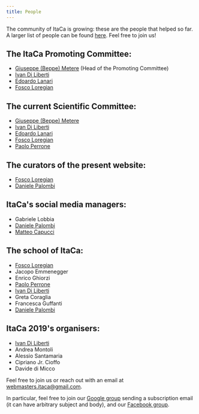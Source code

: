```yaml
---
title: People
---
```

The community of ItaCa is growing: these are the people that helped so far. A larger list of people can be found <a href="../pages/loca.html">here</a>. Feel free to join us!

## The ItaCa Promoting Committee:
<div id="pc"></div>

- <a href="http://math.unipa.it/metere" target="_blank">Giuseppe (Beppe) Metere</a> (Head of the Promoting Committee)
- <a href="http://diliberti.github.io" target="_blank">Ivan Di Liberti</a>
- <a href="https://edolana.github.io" target="_blank">Edoardo Lanari</a>
- <a href="http://tetrapharmakon.github.io" target="_blank">Fosco Loregian</a>

## The current Scientific Committee:
<div id="sc"></div>

- <a href="http://math.unipa.it/metere" target="_blank">Giuseppe (Beppe) Metere</a>
- <a href="http://diliberti.github.io" target="_blank">Ivan Di Liberti</a>
- <a href="https://edolana.github.io" target="_blank">Edoardo Lanari</a>
- <a href="http://tetrapharmakon.github.io" target="_blank">Fosco Loregian</a>
- <a href="http://www.paoloperrone.org" target="_blank">Paolo Perrone</a>

## The curators of the present website:
<div id="web"></div>

- <a href="http://tetrapharmakon.github.io" target="_blank">Fosco Loregian</a>
- <a href="http://dpl0a.github.io" target="_blank">Daniele Palombi</a>

## ItaCa's social media managers:
<div id="smm"></div>

- Gabriele Lobbia
- <a href="http://dpl0a.github.io" target="_blank">Daniele Palombi</a>
- <a href="https://matteocapucci.wordpress.com">Matteo Capucci</a>

## The school of ItaCa:
<div id="school"></div>

- <a href="http://tetrapharmakon.github.io" target="_blank">Fosco Loregian</a>
- Jacopo Emmenegger
- Enrico Ghiorzi
- <a href="http://www.paoloperrone.org" target="_blank">Paolo Perrone</a>
- <a href="http://diliberti.github.io" target="_blank">Ivan Di Liberti</a>
- Greta Coraglia
- Francesca Guffanti
- <a href="http://dpl0a.github.io" target="_blank">Daniele Palombi</a>

## ItaCa 2019's organisers:

- <a href="http://diliberti.github.io" target="_blank">Ivan Di Liberti</a>
- Andrea Montoli
- Alessio Santamaria
- Cipriano Jr. Cioffo
- Davide di Micco


Feel free to join us or reach out with an email at [webmasters.itaca@gmail.com](mailto:webmasters.itaca@gmail.com).

In particular, feel free to join our [Google group](mailto:progettoitaca+subscribe@googlegroups.com) sending a subscription email (it can have arbitrary subject and body), and our [Facebook group](https://www.facebook.com/groups/507590330041282/).